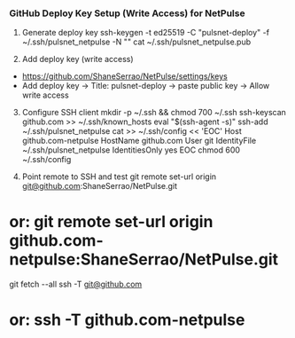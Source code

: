 ### GitHub Deploy Key Setup (Write Access) for NetPulse

1) Generate deploy key
ssh-keygen -t ed25519 -C "pulsnet-deploy" -f ~/.ssh/pulsnet_netpulse -N ""
cat ~/.ssh/pulsnet_netpulse.pub

2) Add deploy key (write access)
- https://github.com/ShaneSerrao/NetPulse/settings/keys
- Add deploy key -> Title: pulsnet-deploy -> paste public key -> Allow write access

3) Configure SSH client
mkdir -p ~/.ssh && chmod 700 ~/.ssh
ssh-keyscan github.com >> ~/.ssh/known_hosts
eval "$(ssh-agent -s)"
ssh-add ~/.ssh/pulsnet_netpulse
cat >> ~/.ssh/config << 'EOC'
Host github.com-netpulse
  HostName github.com
  User git
  IdentityFile ~/.ssh/pulsnet_netpulse
  IdentitiesOnly yes
EOC
chmod 600 ~/.ssh/config

4) Point remote to SSH and test
git remote set-url origin git@github.com:ShaneSerrao/NetPulse.git
# or: git remote set-url origin github.com-netpulse:ShaneSerrao/NetPulse.git
git fetch --all
ssh -T git@github.com
# or: ssh -T github.com-netpulse
